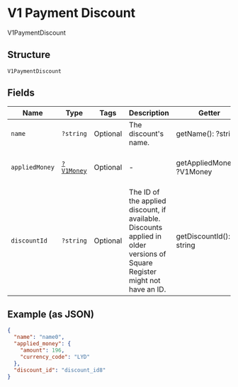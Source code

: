
# V1 Payment Discount

V1PaymentDiscount

## Structure

`V1PaymentDiscount`

## Fields

| Name | Type | Tags | Description | Getter | Setter |
|  --- | --- | --- | --- | --- | --- |
| `name` | `?string` | Optional | The discount's name. | getName(): ?string | setName(?string name): void |
| `appliedMoney` | [`?V1Money`](/doc/models/v1-money.md) | Optional | - | getAppliedMoney(): ?V1Money | setAppliedMoney(?V1Money appliedMoney): void |
| `discountId` | `?string` | Optional | The ID of the applied discount, if available. Discounts applied in older versions of Square Register might not have an ID. | getDiscountId(): ?string | setDiscountId(?string discountId): void |

## Example (as JSON)

```json
{
  "name": "name0",
  "applied_money": {
    "amount": 196,
    "currency_code": "LYD"
  },
  "discount_id": "discount_id8"
}
```

